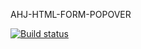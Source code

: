 AHJ-HTML-FORM-POPOVER

[![Build status](https://ci.appveyor.com/api/projects/status/1dq54fea1px98b2m?svg=true)](https://ci.appveyor.com/project/Tatiana0325/ahj-html-form-popover)
